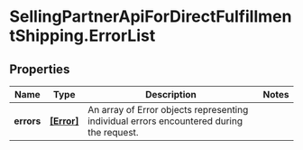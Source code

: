 # SellingPartnerApiForDirectFulfillmentShipping.ErrorList

## Properties

Name | Type | Description | Notes
------------ | ------------- | ------------- | -------------
**errors** | [**[Error]**](Error.md) | An array of Error objects representing individual errors encountered during the request. | 


